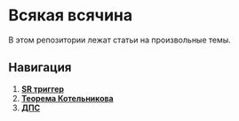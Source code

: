 # Всякая всячина

В этом репозитории лежат статьи на произвольные темы.

## Навигация

1. [**SR триггер**](https://github.com/timattt/Tmp/blob/main/Articles/SR_Trigger.md)
2. [**Теорема Котельникова**](https://github.com/timattt/Tmp/blob/main/Articles/Kotelnikov_theorem.md)
3. [**ДПС**](https://github.com/timattt/Tmp/blob/main/Articles/DSC.md)
